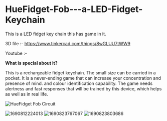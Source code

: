 # HueFidget-Fob---a-LED-Fidget-Keychain
This is a LED fidget key chain this has game in it.

3D file :- https://www.tinkercad.com/things/8wGLUU7tWW9

Youtube :- 

**What is special about it?**

This is a rechargeable fidget keychain. The small size can be carried in a pocket. It is a never-ending game that can increase your concentration and presence of mind. and colour identification capability. The game needs alertness and fast responses that will be trained by this device, which helps as well as in real life.

![HueFidget Fob Circuit](https://github.com/vishalsoniindia/HueFidget-Fob---a-LED-Fidget-Keychain/assets/59290454/fadee951-5cc7-4219-96b6-44818aea40f5)

![1690812224013](https://github.com/vishalsoniindia/HueFidget-Fob---a-LED-Fidget-Keychain/assets/59290454/67845bb5-3f26-45ff-9314-6bccbeac0ba6)
![1690823767067](https://github.com/vishalsoniindia/HueFidget-Fob---a-LED-Fidget-Keychain/assets/59290454/67b72aa0-b358-45b0-91a4-a74b4ff532c1)
![1690823803686](https://github.com/vishalsoniindia/HueFidget-Fob---a-LED-Fidget-Keychain/assets/59290454/d93dd1c9-6d93-40b8-a942-bc6ea2f1408a)

